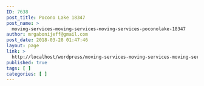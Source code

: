```yaml
---
ID: 7638
post_title: Pocono Lake 18347
post_name: >
  moving-services-moving-services-moving-services-poconolake-18347
author: mrgabonijeff@gmail.com
post_date: 2018-03-28 01:47:46
layout: page
link: >
  http://localhost/wordpress/moving-services-moving-services-moving-services-poconolake-18347/
published: true
tags: [ ]
categories: [ ]
---
```

